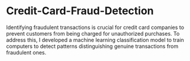 # Credit-Card-Fraud-Detection
Identifying fraudulent transactions is crucial for credit card companies to prevent customers from being charged for unauthorized purchases. To address this, I developed a machine learning classification model to train computers to detect patterns distinguishing genuine transactions from fraudulent ones.
